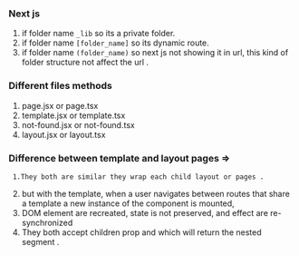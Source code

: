 ### Next js

1. if folder name `_lib` so its a private folder.
2. if folder name `[folder_name]` so its dynamic route.
3. if folder name `(folder_name)` so next js not showing it in url, this kind of folder structure not affect the url .

### Different files methods

1. page.jsx or page.tsx
2. template.jsx or template.tsx
3. not-found.jsx or not-found.tsx
4. layout.jsx or layout.tsx

### Difference between template and layout pages =>

     1.They both are similar they wrap each child layout or pages .

2.  but with the template, when a user navigates between routes that share a template a new instance of the component is mounted,
3.  DOM element are recreated, state is not preserved, and effect are re-synchronized
4.  They both accept children prop and which will return the nested segment .
